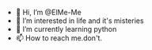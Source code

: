 - 👋 Hi, I’m @ElMe-Me
- 👀 I’m interested in life and it's misteries 
- 🌱 I’m currently learning python
- 📫 How to reach me.don't.
